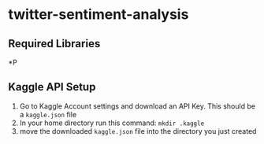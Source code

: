 # twitter-sentiment-analysis

## Required Libraries
*P

## Kaggle API Setup

1. Go to Kaggle Account settings and download an API Key. This should be a `kaggle.json` file
2. In your home directory run this command: `mkdir .kaggle`
3. move the downloaded `kaggle.json` file into the directory you just created

